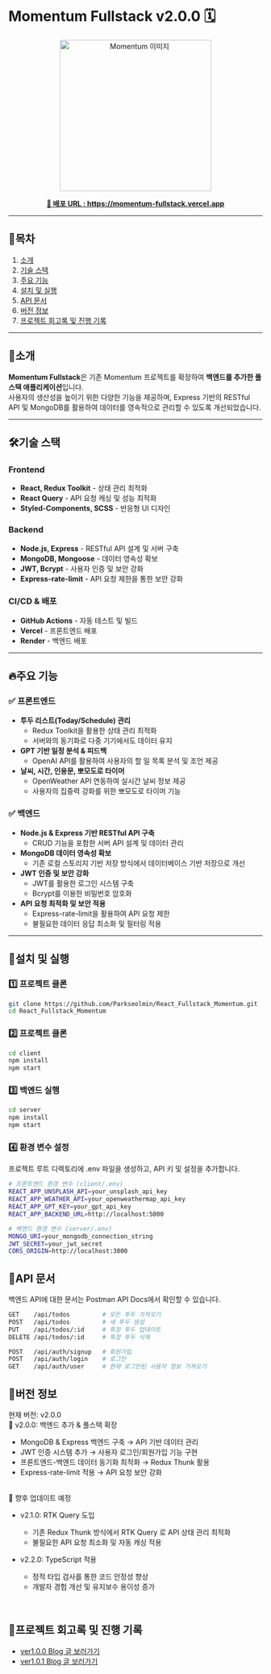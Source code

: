 # **Momentum Fullstack v2.0.0 🗓️**

<div align="center"><img src="https://github.com/user-attachments/assets/5c73d4dd-8390-4779-baa3-e8b5a48b0d05" alt="Momentum 이미지" width="300"/></div>

<p align="center">
<a href="https://momentum-fullstack.vercel.app" target="_blank"><b>🚀 배포 URL : https://momentum-fullstack.vercel.app</b></a>
</p>

---

## 📌목차  
1. [소개](#소개)  
2. [기술 스택](#기술-스택)  
3. [주요 기능](#주요-기능)  
4. [설치 및 실행](#설치-및-실행)  
5. [API 문서](#api-문서)  
6. [버전 정보](#버전-정보)  
7. [프로젝트 회고록 및 진행 기록](#프로젝트-회고록-및-진행-기록)  

---

## **📖소개**
**Momentum Fullstack**은 기존 Momentum 프로젝트를 확장하여 **백엔드를 추가한 풀스택 애플리케이션**입니다.  
사용자의 생산성을 높이기 위한 다양한 기능을 제공하며, Express 기반의 RESTful API 및 MongoDB를 활용하여 데이터를 영속적으로 관리할 수 있도록 개선되었습니다.  

---

## **🛠️기술 스택**
### **Frontend**
- **React, Redux Toolkit** - 상태 관리 최적화
- **React Query** - API 요청 캐싱 및 성능 최적화
- **Styled-Components, SCSS** - 반응형 UI 디자인

### **Backend**
- **Node.js, Express** - RESTful API 설계 및 서버 구축
- **MongoDB, Mongoose** - 데이터 영속성 확보
- **JWT, Bcrypt** - 사용자 인증 및 보안 강화
- **Express-rate-limit** - API 요청 제한을 통한 보안 강화

### **CI/CD & 배포**
- **GitHub Actions** - 자동 테스트 및 빌드
- **Vercel** - 프론트엔드 배포
- **Render** - 백엔드 배포

---

## **🔥주요 기능**
### **✅ 프론트엔드**
- **투두 리스트(Today/Schedule) 관리**  
  - Redux Toolkit을 활용한 상태 관리 최적화  
  - 서버와의 동기화로 다중 기기에서도 데이터 유지  
- **GPT 기반 일정 분석 & 피드백**  
  - OpenAI API를 활용하여 사용자의 할 일 목록 분석 및 조언 제공  
- **날씨, 시간, 인용문, 뽀모도로 타이머**  
  - OpenWeather API 연동하여 실시간 날씨 정보 제공  
  - 사용자의 집중력 강화를 위한 뽀모도로 타이머 기능  

### **✅ 백엔드**
- **Node.js & Express 기반 RESTful API 구축**  
  - CRUD 기능을 포함한 서버 API 설계 및 데이터 관리  
- **MongoDB 데이터 영속성 확보**  
  - 기존 로컬 스토리지 기반 저장 방식에서 데이터베이스 기반 저장으로 개선  
- **JWT 인증 및 보안 강화**  
  - JWT를 활용한 로그인 시스템 구축  
  - Bcrypt를 이용한 비밀번호 암호화  
- **API 요청 최적화 및 보안 적용**  
  - Express-rate-limit을 활용하여 API 요청 제한  
  - 불필요한 데이터 응답 최소화 및 필터링 적용  

---

## **🚀설치 및 실행**
### **1️⃣ 프로젝트 클론**
```bash
git clone https://github.com/Parkseolmin/React_Fullstack_Momentum.git
cd React_Fullstack_Momentum
```
### **2️⃣ 프로젝트 클론**
```bash
cd client
npm install
npm start
```
### **3️⃣ 백엔드 실행**
```bash
cd server
npm install
npm start
```
### **4️⃣ 환경 변수 설정**
프로젝트 루트 디렉토리에 .env 파일을 생성하고, API 키 및 설정을 추가합니다.
```bash
# 프론트엔드 환경 변수 (client/.env)
REACT_APP_UNSPLASH_API=your_unsplash_api_key
REACT_APP_WEATHER_API=your_openweathermap_api_key
REACT_APP_GPT_KEY=your_gpt_api_key
REACT_APP_BACKEND_URL=http://localhost:5000

# 백엔드 환경 변수 (server/.env)
MONGO_URI=your_mongodb_connection_string
JWT_SECRET=your_jwt_secret
CORS_ORIGIN=http://localhost:3000
```

## **📜API 문서**
백엔드 API에 대한 문서는 Postman API Docs에서 확인할 수 있습니다.
```bash
GET    /api/todos         # 모든 투두 가져오기
POST   /api/todos         # 새 투두 생성
PUT    /api/todos/:id     # 특정 투두 업데이트
DELETE /api/todos/:id     # 특정 투두 삭제

POST   /api/auth/signup   # 회원가입
POST   /api/auth/login    # 로그인
GET    /api/auth/user     # 현재 로그인된 사용자 정보 가져오기
```

## **📌버전 정보**
현재 버전: v2.0.0<br>
🔹 v2.0.0: 백엔드 추가 & 풀스택 확장
- MongoDB & Express 백엔드 구축 → API 기반 데이터 관리
- JWT 인증 시스템 추가 → 사용자 로그인/회원가입 기능 구현
- 프론트엔드-백엔드 데이터 동기화 최적화 → Redux Thunk 활용
- Express-rate-limit 적용 → API 요청 보안 강화
<br>
🔹 향후 업데이트 예정

- v2.1.0: RTK Query 도입

  - 기존 Redux Thunk 방식에서 RTK Query 로 API 상태 관리 최적화
  - 불필요한 API 요청 최소화 및 자동 캐싱 적용

- v2.2.0: TypeScript 적용

  - 정적 타입 검사를 통한 코드 안정성 향상
  - 개발자 경험 개선 및 유지보수 용이성 증가

<br>

## **📝프로젝트 회고록 및 진행 기록**

- [ver1.0.0 Blog 글 보러가기](https://snowman-seolmini.tistory.com/70)
- [ver1.0.1 Blog 글 보러가기](https://snowman-seolmini.tistory.com/101)
